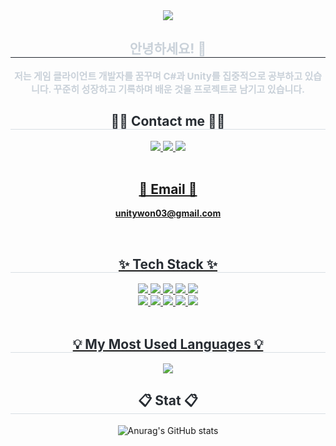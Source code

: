 <div align= "center">
    <img src="https://capsule-render.vercel.app/api?type=waving&color=8df2d3&height=180&text=Heewon's%20GitHub&animation=&fontColor=bdffe6&fontSize=60" />
    </div>
<div align= "center"> 
    <h2 style="border-bottom: 1px solid #21262d; color: #c9d1d9;"> 안녕하세요! 👋   </h2>  
    <div style="font-weight: 700; font-size: 15px; text-align: center; color: #c9d1d9;"> 저는 게임 클라이언트 개발자를 꿈꾸며 C#과 Unity를 집중적으로 공부하고 있습니다.  </li>꾸준히 성장하고 기록하며 배운 것을 프로젝트로 남기고 있습니다.  </div> 
    </div>
        
<div align= "center">
    <h2 style="border-bottom: 1px solid #d8dee4; color: #282d33;"> 🧑‍💻 Contact me 🧑‍💻 </h2>
    <a href=https://unihee1.tistory.com> 
    <img src="https://img.shields.io/badge/Tistory-000000?style=for-the-badge&logo=Tistory&logoColor=white&link=https://unihee1.tistory.com"> 
  </a>
  <a href=https://www.instagram.com/hee_01.03> 
    <img src="https://img.shields.io/badge/Instagram-E4405F?style=for-the-badge&logo=Instagram&logoColor=white&link=https://www.instagram.com/hee_01.03"> 
  </a>
  <a href=mailto:unitywon03@gmail.com> 
    <img src="https://img.shields.io/badge/Gmail-EA4335?style=for-the-badge&logo=Gmail&logoColor=white&link=mailto:unitywon03@gmail.com"> 
          </div><br>
    <div align= "center">  </div> 
    <h2 align="center">📧 Email 📧</h2>
<p align="center">
  <Strong> unitywon03@gmail.com </Strong>
</p><br>
<div align= "center">
    <h2 style="border-bottom: 1px solid #d8dee4; color: #282d33;"> ✨ Tech Stack ✨ </h2>
    <div style="margin: 0 auto; text-align: center;" align= "center"> <img src="https://img.shields.io/badge/Python-3776AB?style=for-the-badge&logo=Python&logoColor=white">
          <img src="https://img.shields.io/badge/Flask-000000?style=for-the-badge&logo=Flask&logoColor=white">
          <img src="https://img.shields.io/badge/MySQL-4479A1?style=for-the-badge&logo=MySQL&logoColor=white">
          <img src="https://img.shields.io/badge/C-A8B9CC?style=for-the-badge&logo=C&logoColor=white">
          <img src="https://img.shields.io/badge/Amazon AWS-232F3E?style=for-the-badge&logo=Amazon AWS&logoColor=white">
          <br/><img src="https://img.shields.io/badge/Java-007396?style=for-the-badge&logo=Java&logoColor=white">
          <img src="https://img.shields.io/badge/Spring-6DB33F?style=for-the-badge&logo=Spring&logoColor=white">
          <img src="https://img.shields.io/badge/Spring Boot-6DB33F?style=for-the-badge&logo=Spring Boot&logoColor=white">
          <img src="https://img.shields.io/badge/Git-F05032?style=for-the-badge&logo=Git&logoColor=white">
          <img src="https://img.shields.io/badge/Github-181717?style=for-the-badge&logo=Github&logoColor=white">
          </div>
    </div><br>

<div align="center">
  <h2 style="border-bottom: 1px solid #d8dee4; color: #282d33;"> 💡 My Most Used Languages 💡 </h2>
  <a href="https://github.com/hee103">
    <img align="center" src="https://github-readme-stats.vercel.app/api/top-langs/?username=hee103&layout=compact&show_icons=true&theme=radical" />
  </a>
</div>

<div align= "center">
    <h2 style="border-bottom: 1px solid #d8dee4; color: #282d33;"> 📋 Stat 📋 </h2>
    
![Anurag's GitHub stats](https://github-readme-stats.vercel.app/api?username=hee103&show_icons=true&theme=radical)    

<br>
